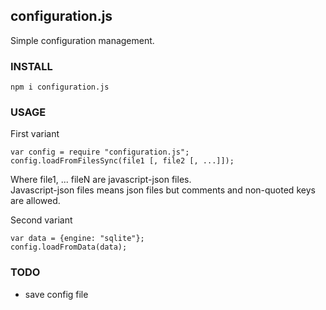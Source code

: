 configuration.js
----------------
Simple configuration management.

### INSTALL
`npm i configuration.js`

### USAGE
First variant
    
    var config = require "configuration.js";
    config.loadFromFilesSync(file1 [, file2 [, ...]]);

Where file1, ... fileN are javascript-json files.  
Javascript-json files means json files but comments and non-quoted keys are allowed.

Second variant

    var data = {engine: "sqlite"};
    config.loadFromData(data);

### TODO
- save config file
